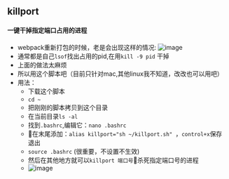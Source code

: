 ## killport
#### 一键干掉指定端口占用的进程
* webpack重新打包的时候，老是会出现这样的情况:
![image](https://user-images.githubusercontent.com/9162319/35551221-1d44ddbc-05c9-11e8-8e11-1a443865f610.png)
* 通常都是自己`lsof`找出占用的pid,在用`kill -9 pid` 干掉
* 上面的做法太麻烦
* 所以用这个脚本吧（目前只针对mac,其他linux我不知道，改改也可以用吧）
* 用法：
    * 下载这个脚本
    * `cd ~`
    * 把刚刚的脚本拷贝到这个目录
    * 在当前目录`ls -al`
    * 找到`.bashrc`,编辑它：`nano .bashrc`
    * 在末尾添加：`alias killport="sh ~/killport.sh" `，`control+x`保存退出
    * `source .bashrc` (很重要，不设置不生效)
    * 然后在其他地方就可以`killport 端口号`杀死指定端口号的进程
    * ![image](https://user-images.githubusercontent.com/9162319/35551592-c48ca4a0-05ca-11e8-8a17-16bae376a36c.png)